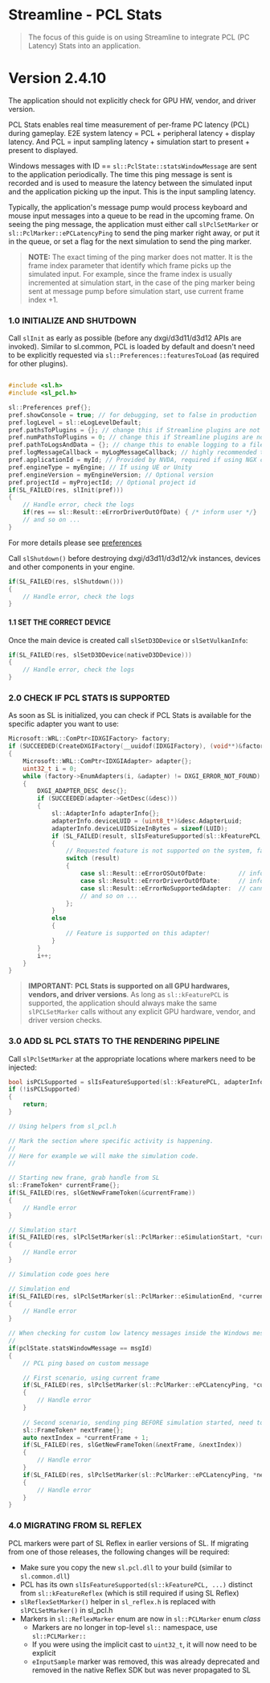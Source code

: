
Streamline - PCL Stats
=======================

>The focus of this guide is on using Streamline to integrate PCL (PC Latency) Stats into an application.

Version 2.4.10
=======

The application should not explicitly check for GPU HW, vendor, and driver version.

PCL Stats enables real time measurement of per-frame PC latency (PCL) during gameplay​. E2E system latency = PCL + peripheral latency + display latency​. And PCL = input sampling latency + simulation start to present + present to displayed.

Windows messages with ID == `sl::PclState::statsWindowMessage` are sent to the application periodically. The time this ping message is sent is recorded and is used to measure the latency between the simulated input and the application picking up the input. This is the input sampling latency.

Typically, the application's message pump would process keyboard and mouse input messages into a queue to be read in the upcoming frame. On seeing the ping message, the application must either call `slPclSetMarker` or `sl::PclMarker::ePCLatencyPing` to send the ping marker right away, or put it in the queue, or set a flag for the next simulation to send the ping marker.

> **NOTE:**
> The exact timing of the ping marker does not matter. It is the frame index parameter that identify which frame picks up the simulated input. For example, since the frame index is usually incremented at simulation start, in the case of the ping marker being sent at message pump before simulation start, use current frame index +1.


### 1.0 INITIALIZE AND SHUTDOWN

Call `slInit` as early as possible (before any dxgi/d3d11/d3d12 APIs are invoked).  Similar to sl.common, PCL is loaded by default and doesn't need to be explicitly requested via `sl::Preferences::featuresToLoad` (as required for other plugins).

```cpp

#include <sl.h>
#include <sl_pcl.h>

sl::Preferences pref{};
pref.showConsole = true; // for debugging, set to false in production
pref.logLevel = sl::eLogLevelDefault;
pref.pathsToPlugins = {}; // change this if Streamline plugins are not located next to the executable
pref.numPathsToPlugins = 0; // change this if Streamline plugins are not located next to the executable
pref.pathToLogsAndData = {}; // change this to enable logging to a file
pref.logMessageCallback = myLogMessageCallback; // highly recommended to track warning/error messages in your callback
pref.applicationId = myId; // Provided by NVDA, required if using NGX components (DLSS 2/3)
pref.engineType = myEngine; // If using UE or Unity
pref.engineVersion = myEngineVersion; // Optional version
pref.projectId = myProjectId; // Optional project id
if(SL_FAILED(res, slInit(pref)))
{
    // Handle error, check the logs
    if(res == sl::Result::eErrorDriverOutOfDate) { /* inform user */}
    // and so on ...
}
```

For more details please see [preferences](ProgrammingGuide.md#222-preferences)

Call `slShutdown()` before destroying dxgi/d3d11/d3d12/vk instances, devices and other components in your engine.

```cpp
if(SL_FAILED(res, slShutdown()))
{
    // Handle error, check the logs
}
```

#### 1.1 SET THE CORRECT DEVICE

Once the main device is created call `slSetD3DDevice` or `slSetVulkanInfo`:

```cpp
if(SL_FAILED(res, slSetD3DDevice(nativeD3DDevice)))
{
    // Handle error, check the logs
}
```

### 2.0 CHECK IF PCL STATS IS SUPPORTED

As soon as SL is initialized, you can check if PCL Stats is available for the specific adapter you want to use:

```cpp
Microsoft::WRL::ComPtr<IDXGIFactory> factory;
if (SUCCEEDED(CreateDXGIFactory(__uuidof(IDXGIFactory), (void**)&factory)))
{
    Microsoft::WRL::ComPtr<IDXGIAdapter> adapter{};
    uint32_t i = 0;
    while (factory->EnumAdapters(i, &adapter) != DXGI_ERROR_NOT_FOUND)
    {
        DXGI_ADAPTER_DESC desc{};
        if (SUCCEEDED(adapter->GetDesc(&desc)))
        {
            sl::AdapterInfo adapterInfo{};
            adapterInfo.deviceLUID = (uint8_t*)&desc.AdapterLuid;
            adapterInfo.deviceLUIDSizeInBytes = sizeof(LUID);
            if (SL_FAILED(result, slIsFeatureSupported(sl::kFeaturePCL, adapterInfo)))
            {
                // Requested feature is not supported on the system, fallback to the default method
                switch (result)
                {
                    case sl::Result::eErrorOSOutOfDate:         // inform user to update OS
                    case sl::Result::eErrorDriverOutOfDate:     // inform user to update driver
                    case sl::Result::eErrorNoSupportedAdapter:  // cannot use this adapter (older or non-NVDA GPU etc)
                    // and so on ...
                };
            }
            else
            {
                // Feature is supported on this adapter!
            }
        }
        i++;
    }
}
```

> **IMPORTANT:**
> **PCL Stats is supported on all GPU hardwares, vendors, and driver versions**. As long as `sl::kFeaturePCL` is supported, the application should always make the same `slPCLSetMarker` calls without any explicit GPU hardware, vendor, and driver version checks.


### 3.0 ADD SL PCL STATS TO THE RENDERING PIPELINE

Call `slPclSetMarker` at the appropriate locations where markers need to be injected:

```cpp
bool isPCLSupported = slIsFeatureSupported(sl::kFeaturePCL, adapterInfo);
if (!isPCLSupported)
{
    return;
}

// Using helpers from sl_pcl.h

// Mark the section where specific activity is happening.
//
// Here for example we will make the simulation code.
//

// Starting new frane, grab handle from SL
sl::FrameToken* currentFrame{};
if(SL_FAILED(res, slGetNewFrameToken(&currentFrame))
{
    // Handle error
}

// Simulation start
if(SL_FAILED(res, slPclSetMarker(sl::PclMarker::eSimulationStart, *currentFrame)))
{
    // Handle error
}

// Simulation code goes here

// Simulation end
if(SL_FAILED(res, slPclSetMarker(sl::PclMarker::eSimulationEnd, *currentFrame)))
{
    // Handle error
}   

// When checking for custom low latency messages inside the Windows message loop
//
if(pclState.statsWindowMessage == msgId) 
{
    // PCL ping based on custom message

    // First scenario, using current frame
    if(SL_FAILED(res, slPclSetMarker(sl::PclMarker::ePCLatencyPing, *currentFrame)))
    {
        // Handle error
    }
    
    // Second scenario, sending ping BEFORE simulation started, need to advance to the next frame
    sl::FrameToken* nextFrame{};
    auto nextIndex = *currentFrame + 1;
    if(SL_FAILED(res, slGetNewFrameToken(&nextFrame, &nextIndex))
    {
        // Handle error
    }
    if(SL_FAILED(res, slPclSetMarker(sl::PclMarker::ePCLatencyPing, *nextFrame)))
    {
        // Handle error
    }
}
```

### 4.0 MIGRATING FROM SL REFLEX

PCL markers were part of SL Reflex in earlier versions of SL.  If migrating from one of those releases, the following changes will be required:

- Make sure you copy the new `sl.pcl.dll` to your build (similar to `sl.common.dll`)
- PCL has its own `slIsFeatureSupported(sl::kFeaturePCL, ...)` distinct from `sl::kFeatureReflex` (which is still required if using SL Reflex)
- `slReflexSetMarker()` helper in `sl_reflex.h` is replaced with `slPCLSetMarker()` in sl_pcl.h
- Markers in `sl::ReflexMarker` enum are now in `sl::PCLMarker` enum *class*
    - Markers are no longer in top-level `sl::` namespace, use `sl::PCLMarker::`
    - If you were using the implicit cast to `uint32_t`, it will now need to be explicit
    - `eInputSample` marker was removed, this was already deprecated and removed in the native Reflex SDK but was never propagated to SL
